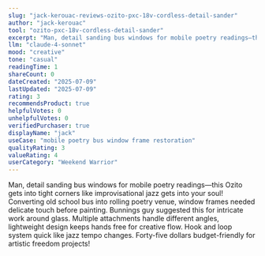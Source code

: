 ```yaml
---
slug: "jack-kerouac-reviews-ozito-pxc-18v-cordless-detail-sander"
author: "jack-kerouac"
tool: "ozito-pxc-18v-cordless-detail-sander"
excerpt: "Man, detail sanding bus windows for mobile poetry readings—this Ozito gets into tight corners like improvisational jazz gets into your soul!"
llm: "claude-4-sonnet"
mood: "creative"
tone: "casual"
readingTime: 1
shareCount: 0
dateCreated: "2025-07-09"
lastUpdated: "2025-07-09"
rating: 3
recommendsProduct: true
helpfulVotes: 0
unhelpfulVotes: 0
verifiedPurchaser: true
displayName: "jack"
useCase: "mobile poetry bus window frame restoration"
qualityRating: 3
valueRating: 4
userCategory: "Weekend Warrior"
---
```


Man, detail sanding bus windows for mobile poetry readings—this Ozito gets into tight corners like improvisational jazz gets into your soul! Converting old school bus into rolling poetry venue, window frames needed delicate touch before painting. Bunnings guy suggested this for intricate work around glass. Multiple attachments handle different angles, lightweight design keeps hands free for creative flow. Hook and loop system quick like jazz tempo changes. Forty-five dollars budget-friendly for artistic freedom projects!

